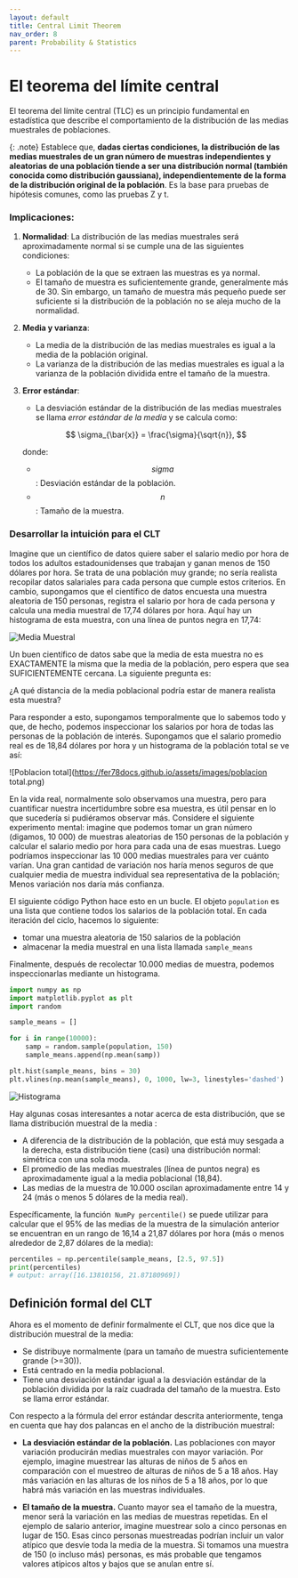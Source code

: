```yaml
---
layout: default
title: Central Limit Theorem
nav_order: 8
parent: Probability & Statistics
---
```





# El teorema del límite central

El teorema del límite central (TLC) es un principio fundamental en estadística que describe el comportamiento de la distribución de las medias muestrales de poblaciones. 

{: .note}
Establece que, **dadas ciertas condiciones, la distribución de las medias muestrales de un gran número de muestras independientes y aleatorias de una población tiende a ser una distribución normal (también conocida como distribución gaussiana), independientemente de la forma de la distribución original de la población**. Es la base para pruebas de hipótesis comunes, como las pruebas Z y t.

### Implicaciones:

1. **Normalidad**: La distribución de las medias muestrales será aproximadamente normal si se cumple una de las siguientes condiciones:
   - La población de la que se extraen las muestras es ya normal.
   - El tamaño de muestra es suficientemente grande, generalmente más de 30. Sin embargo, un tamaño de muestra más pequeño puede ser suficiente si la distribución de la población no se aleja mucho de la normalidad.

2. **Media y varianza**:
   - La media de la distribución de las medias muestrales es igual a la media de la población original.
   - La varianza de la distribución de las medias muestrales es igual a la varianza de la población dividida entre el tamaño de la muestra.

3. **Error estándar**:
   - La desviación estándar de la distribución de las medias muestrales se llama *error estándar de la media* y se calcula como:

   $$
   \sigma_{\bar{x}} = \frac{\sigma}{\sqrt{n}},
   $$

   donde:
   - $$sigma$$: Desviación estándar de la población.
   - $$n$$: Tamaño de la muestra.

### Desarrollar la intuición para el CLT

Imagine que un científico de datos quiere saber el salario medio por hora de todos los adultos estadounidenses que trabajan y ganan menos de 150 dólares por hora. Se trata de una población muy grande; no sería realista recopilar datos salariales para cada persona que cumple estos criterios. En cambio, supongamos que el científico de datos encuesta una muestra aleatoria de 150 personas, registra el salario por hora de cada persona y calcula una media muestral de 17,74 dólares por hora. Aquí hay un histograma de esta muestra, con una línea de puntos negra en 17,74:

![Media Muestral](https://fer78docs.github.io/assets/images/media_muestral.png)

Un buen científico de datos sabe que la media de esta muestra no es EXACTAMENTE la misma que la media de la población, pero espera que sea SUFICIENTEMENTE cercana. La siguiente pregunta es:

¿A qué distancia de la media poblacional podría estar de manera realista esta muestra?

Para responder a esto, supongamos temporalmente que lo sabemos todo y que, de hecho, podemos inspeccionar los salarios por hora de todas las personas de la población de interés. Supongamos que el salario promedio real es de 18,84 dólares por hora y un histograma de la población total se ve así:

![Poblacion total](https://fer78docs.github.io/assets/images/poblacion total.png)

En la vida real, normalmente solo observamos una muestra, pero para cuantificar nuestra incertidumbre sobre esa muestra, es útil pensar en lo que sucedería si pudiéramos observar más. Considere el siguiente experimento mental: imagine que podemos tomar un gran número (digamos, 10 000) de muestras aleatorias de 150 personas de la población y calcular el salario medio por hora para cada una de esas muestras. Luego podríamos inspeccionar las 10 000 medias muestrales para ver cuánto varían. Una gran cantidad de variación nos haría menos seguros de que cualquier media de muestra individual sea representativa de la población; Menos variación nos daría más confianza.

El siguiente código Python hace esto en un bucle. El objeto `population` es una lista que contiene todos los salarios de la población total. En cada iteración del ciclo, hacemos lo siguiente:

- tomar una muestra aleatoria de 150 salarios de la población
- almacenar la media muestral en una lista llamada `sample_means`

Finalmente, después de recolectar 10.000 medias de muestra, podemos inspeccionarlas mediante un histograma.
```python
import numpy as np
import matplotlib.pyplot as plt
import random

sample_means = []

for i in range(10000):
    samp = random.sample(population, 150)
    sample_means.append(np.mean(samp))

plt.hist(sample_means, bins = 30)
plt.vlines(np.mean(sample_means), 0, 1000, lw=3, linestyles='dashed')
```

![Histograma](https://fer78docs.github.io/assets/images/clt_ejemplo.png)

Hay algunas cosas interesantes a notar acerca de esta distribución, que se llama distribución muestral de la media :

- A diferencia de la distribución de la población, que está muy sesgada a la derecha, esta distribución tiene (casi) una distribución normal: simétrica con una sola moda.
- El promedio de las medias muestrales (línea de puntos negra) es aproximadamente igual a la media poblacional (18,84).
- Las medias de la muestra de 10.000 oscilan aproximadamente entre 14 y 24 (más o menos 5 dólares de la media real).

Específicamente, la función` NumPy percentile()` se puede utilizar para calcular que el 95% de las medias de la muestra de la simulación anterior se encuentran en un rango de 16,14 a 21,87 dólares por hora (más o menos alrededor de 2,87 dólares de la media):

```python
percentiles = np.percentile(sample_means, [2.5, 97.5])
print(percentiles)
# output: array([16.13810156, 21.87180969])
```

## Definición formal del CLT
Ahora es el momento de definir formalmente el CLT, que nos dice que la distribución muestral de la media:

- Se distribuye normalmente (para un tamaño de muestra suficientemente grande (>=30)).
- Está centrado en la media poblacional.
- Tiene una desviación estándar igual a la desviación estándar de la población dividida por la raíz cuadrada del tamaño de la muestra. Esto se llama error estándar.

Con respecto a la fórmula del error estándar descrita anteriormente, tenga en cuenta que hay dos palancas en el ancho de la distribución muestral:

- **La desviación estándar de la población.** Las poblaciones con mayor variación producirán medias muestrales con mayor variación. Por ejemplo, imagine muestrear las alturas de niños de 5 años en comparación con el muestreo de alturas de niños de 5 a 18 años. Hay más variación en las alturas de los niños de 5 a 18 años, por lo que habrá más variación en las muestras individuales.

- **El tamaño de la muestra.** Cuanto mayor sea el tamaño de la muestra, menor será la variación en las medias de muestras repetidas. En el ejemplo de salario anterior, imagine muestrear solo a cinco personas en lugar de 150. Esas cinco personas muestreadas podrían incluir un valor atípico que desvíe toda la media de la muestra. Si tomamos una muestra de 150 (o incluso más) personas, es más probable que tengamos valores atípicos altos y bajos que se anulan entre sí.

